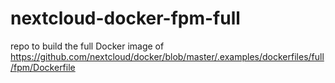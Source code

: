 # nextcloud-docker-fpm-full
repo to build the full Docker image of https://github.com/nextcloud/docker/blob/master/.examples/dockerfiles/full/fpm/Dockerfile
